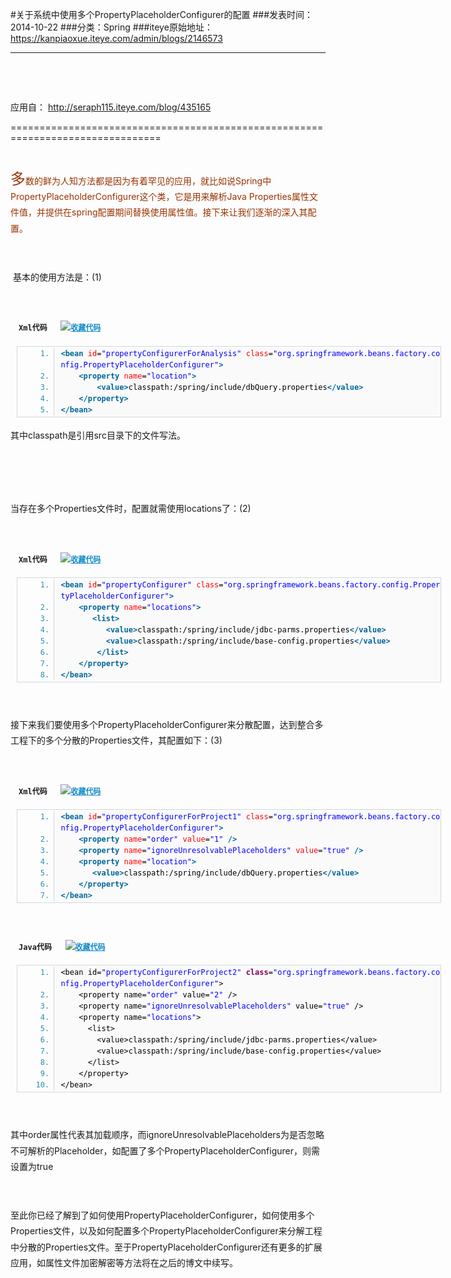 #关于系统中使用多个PropertyPlaceholderConfigurer的配置
###发表时间：2014-10-22
###分类：Spring
###iteye原始地址：<a href="https://kanpiaoxue.iteye.com/admin/blogs/2146573" target="_blank">https://kanpiaoxue.iteye.com/admin/blogs/2146573</a>

---

<div class="iteye-blog-content-contain" style="font-size: 14px;"> 
 <p>&nbsp;</p> 
 <p>&nbsp;</p> 
 <p>应用自：&nbsp;<a href="http://seraph115.iteye.com/blog/435165">http://seraph115.iteye.com/blog/435165</a></p> 
 <p>================================================================================</p> 
 <p>&nbsp;</p> 
 <p style="line-height: 25.2000007629395px;"><span style="color: #993300;"><span style="font-size: x-large;">多</span>数的鲜为人知方法都是因为有着罕见的应用，就比如说Spring中PropertyPlaceholderConfigurer这个类，它是用来解析Java Properties属性文件值，并提供在spring配置期间替换使用属性值。接下来让我们逐渐的深入其配置。</span></p> 
 <p style="line-height: 25.2000007629395px;">&nbsp;</p> 
 <p style="line-height: 25.2000007629395px;">&nbsp;基本的使用方法是：(1)</p> 
 <p style="line-height: 25.2000007629395px;">&nbsp;</p> 
 <div id="" class="dp-highlighter" style="font-family: Monaco, 'DejaVu Sans Mono', 'Bitstream Vera Sans Mono', Consolas, 'Courier New', monospace; font-size: 12px; width: 679px; overflow: auto; margin-left: 9px; padding: 1px; line-height: 25.2000007629395px;"> 
  <div class="bar"> 
   <div class="tools" style="padding: 3px; margin: 0px; font-weight: bold;">
    Xml代码&nbsp;&nbsp;
    <a style="color: #108ac6; text-decoration: underline;" title="收藏这段代码"><img class="star" src="http://seraph115.iteye.com/images/icon_star.png" alt="收藏代码"></a> 
   </div> 
  </div> 
  <ol class="dp-xml" style="margin-bottom: 1px; padding-top: 2px; padding-bottom: 2px; border: 1px solid #d1d7dc; color: #2b91af;" start="1"> 
   <li style="margin-bottom: 0px; margin-left: 38px; padding-left: 10px; border-left-width: 1px; border-left-style: solid; border-left-color: #d1d7dc; line-height: 18px; background-color: #fafafa;"><span style="color: black;"><span class="tag" style="color: #006699; font-weight: bold;">&lt;</span><span class="tag-name" style="color: #006699; font-weight: bold;">bean</span>&nbsp;<span class="attribute" style="color: red;">id</span>=<span class="attribute-value" style="color: blue;">"propertyConfigurerForAnalysis"</span>&nbsp;<span class="attribute" style="color: red;">class</span>=<span class="attribute-value" style="color: blue;">"org.springframework.beans.factory.config.PropertyPlaceholderConfigurer"</span><span class="tag" style="color: #006699; font-weight: bold;">&gt;</span>&nbsp;&nbsp;</span></li> 
   <li style="margin-bottom: 0px; margin-left: 38px; padding-left: 10px; border-left-width: 1px; border-left-style: solid; border-left-color: #d1d7dc; line-height: 18px; background-color: #fafafa;"><span style="color: black;">&nbsp;&nbsp;&nbsp;&nbsp;<span class="tag" style="color: #006699; font-weight: bold;">&lt;</span><span class="tag-name" style="color: #006699; font-weight: bold;">property</span>&nbsp;<span class="attribute" style="color: red;">name</span>=<span class="attribute-value" style="color: blue;">"location"</span><span class="tag" style="color: #006699; font-weight: bold;">&gt;</span>&nbsp;&nbsp;</span></li> 
   <li style="margin-bottom: 0px; margin-left: 38px; padding-left: 10px; border-left-width: 1px; border-left-style: solid; border-left-color: #d1d7dc; line-height: 18px; background-color: #fafafa;"><span style="color: black;">&nbsp;&nbsp;&nbsp;&nbsp;&nbsp;&nbsp;&nbsp;&nbsp;<span class="tag" style="color: #006699; font-weight: bold;">&lt;</span><span class="tag-name" style="color: #006699; font-weight: bold;">value</span><span class="tag" style="color: #006699; font-weight: bold;">&gt;</span>classpath:/spring/include/dbQuery.properties<span class="tag" style="color: #006699; font-weight: bold;">&lt;/</span><span class="tag-name" style="color: #006699; font-weight: bold;">value</span><span class="tag" style="color: #006699; font-weight: bold;">&gt;</span>&nbsp;&nbsp;</span></li> 
   <li style="margin-bottom: 0px; margin-left: 38px; padding-left: 10px; border-left-width: 1px; border-left-style: solid; border-left-color: #d1d7dc; line-height: 18px; background-color: #fafafa;"><span style="color: black;">&nbsp;&nbsp;&nbsp;&nbsp;<span class="tag" style="color: #006699; font-weight: bold;">&lt;/</span><span class="tag-name" style="color: #006699; font-weight: bold;">property</span><span class="tag" style="color: #006699; font-weight: bold;">&gt;</span>&nbsp;&nbsp;</span></li> 
   <li style="margin-bottom: 0px; margin-left: 38px; padding-left: 10px; border-left-width: 1px; border-left-style: solid; border-left-color: #d1d7dc; line-height: 18px; background-color: #fafafa;"><span style="color: black;"><span class="tag" style="color: #006699; font-weight: bold;">&lt;/</span><span class="tag-name" style="color: #006699; font-weight: bold;">bean</span><span class="tag" style="color: #006699; font-weight: bold;">&gt;</span>&nbsp;&nbsp;</span></li> 
  </ol> 
 </div> 
 <p style="line-height: 25.2000007629395px;">其中classpath是引用src目录下的文件写法。</p> 
 <p style="line-height: 25.2000007629395px;">&nbsp;</p> 
 <p style="line-height: 25.2000007629395px;">&nbsp;</p> 
 <p style="line-height: 25.2000007629395px;">当存在多个Properties文件时，配置就需使用locations了：(2)</p> 
 <p style="line-height: 25.2000007629395px;">&nbsp;</p> 
 <div id="" class="dp-highlighter" style="font-family: Monaco, 'DejaVu Sans Mono', 'Bitstream Vera Sans Mono', Consolas, 'Courier New', monospace; font-size: 12px; width: 679px; overflow: auto; margin-left: 9px; padding: 1px; line-height: 25.2000007629395px;"> 
  <div class="bar"> 
   <div class="tools" style="padding: 3px; margin: 0px; font-weight: bold;">
    Xml代码&nbsp;&nbsp;
    <a style="color: #108ac6; text-decoration: underline;" title="收藏这段代码"><img class="star" src="http://seraph115.iteye.com/images/icon_star.png" alt="收藏代码"></a> 
   </div> 
  </div> 
  <ol class="dp-xml" style="margin-bottom: 1px; padding-top: 2px; padding-bottom: 2px; border: 1px solid #d1d7dc; color: #2b91af;" start="1"> 
   <li style="margin-bottom: 0px; margin-left: 38px; padding-left: 10px; border-left-width: 1px; border-left-style: solid; border-left-color: #d1d7dc; line-height: 18px; background-color: #fafafa;"><span style="color: black;"><span class="tag" style="color: #006699; font-weight: bold;">&lt;</span><span class="tag-name" style="color: #006699; font-weight: bold;">bean</span>&nbsp;<span class="attribute" style="color: red;">id</span>=<span class="attribute-value" style="color: blue;">"propertyConfigurer"</span>&nbsp;<span class="attribute" style="color: red;">class</span>=<span class="attribute-value" style="color: blue;">"org.springframework.beans.factory.config.PropertyPlaceholderConfigurer"</span><span class="tag" style="color: #006699; font-weight: bold;">&gt;</span>&nbsp;&nbsp;</span></li> 
   <li style="margin-bottom: 0px; margin-left: 38px; padding-left: 10px; border-left-width: 1px; border-left-style: solid; border-left-color: #d1d7dc; line-height: 18px; background-color: #fafafa;"><span style="color: black;">&nbsp;&nbsp;&nbsp;&nbsp;<span class="tag" style="color: #006699; font-weight: bold;">&lt;</span><span class="tag-name" style="color: #006699; font-weight: bold;">property</span>&nbsp;<span class="attribute" style="color: red;">name</span>=<span class="attribute-value" style="color: blue;">"locations"</span><span class="tag" style="color: #006699; font-weight: bold;">&gt;</span>&nbsp;&nbsp;</span></li> 
   <li style="margin-bottom: 0px; margin-left: 38px; padding-left: 10px; border-left-width: 1px; border-left-style: solid; border-left-color: #d1d7dc; line-height: 18px; background-color: #fafafa;"><span style="color: black;">&nbsp;&nbsp;&nbsp;&nbsp;&nbsp;&nbsp;&nbsp;<span class="tag" style="color: #006699; font-weight: bold;">&lt;</span><span class="tag-name" style="color: #006699; font-weight: bold;">list</span><span class="tag" style="color: #006699; font-weight: bold;">&gt;</span>&nbsp;&nbsp;</span></li> 
   <li style="margin-bottom: 0px; margin-left: 38px; padding-left: 10px; border-left-width: 1px; border-left-style: solid; border-left-color: #d1d7dc; line-height: 18px; background-color: #fafafa;"><span style="color: black;">&nbsp;&nbsp;&nbsp;&nbsp;&nbsp;&nbsp;&nbsp;&nbsp;&nbsp;&nbsp;<span class="tag" style="color: #006699; font-weight: bold;">&lt;</span><span class="tag-name" style="color: #006699; font-weight: bold;">value</span><span class="tag" style="color: #006699; font-weight: bold;">&gt;</span>classpath:/spring/include/jdbc-parms.properties<span class="tag" style="color: #006699; font-weight: bold;">&lt;/</span><span class="tag-name" style="color: #006699; font-weight: bold;">value</span><span class="tag" style="color: #006699; font-weight: bold;">&gt;</span>&nbsp;&nbsp;</span></li> 
   <li style="margin-bottom: 0px; margin-left: 38px; padding-left: 10px; border-left-width: 1px; border-left-style: solid; border-left-color: #d1d7dc; line-height: 18px; background-color: #fafafa;"><span style="color: black;">&nbsp;&nbsp;&nbsp;&nbsp;&nbsp;&nbsp;&nbsp;&nbsp;&nbsp;&nbsp;<span class="tag" style="color: #006699; font-weight: bold;">&lt;</span><span class="tag-name" style="color: #006699; font-weight: bold;">value</span><span class="tag" style="color: #006699; font-weight: bold;">&gt;</span>classpath:/spring/include/base-config.properties<span class="tag" style="color: #006699; font-weight: bold;">&lt;/</span><span class="tag-name" style="color: #006699; font-weight: bold;">value</span><span class="tag" style="color: #006699; font-weight: bold;">&gt;</span>&nbsp;&nbsp;</span></li> 
   <li style="margin-bottom: 0px; margin-left: 38px; padding-left: 10px; border-left-width: 1px; border-left-style: solid; border-left-color: #d1d7dc; line-height: 18px; background-color: #fafafa;"><span style="color: black;">&nbsp;&nbsp;&nbsp;&nbsp;&nbsp;&nbsp;&nbsp;&nbsp;<span class="tag" style="color: #006699; font-weight: bold;">&lt;/</span><span class="tag-name" style="color: #006699; font-weight: bold;">list</span><span class="tag" style="color: #006699; font-weight: bold;">&gt;</span>&nbsp;&nbsp;</span></li> 
   <li style="margin-bottom: 0px; margin-left: 38px; padding-left: 10px; border-left-width: 1px; border-left-style: solid; border-left-color: #d1d7dc; line-height: 18px; background-color: #fafafa;"><span style="color: black;">&nbsp;&nbsp;&nbsp;&nbsp;<span class="tag" style="color: #006699; font-weight: bold;">&lt;/</span><span class="tag-name" style="color: #006699; font-weight: bold;">property</span><span class="tag" style="color: #006699; font-weight: bold;">&gt;</span>&nbsp;&nbsp;</span></li> 
   <li style="margin-bottom: 0px; margin-left: 38px; padding-left: 10px; border-left-width: 1px; border-left-style: solid; border-left-color: #d1d7dc; line-height: 18px; background-color: #fafafa;"><span style="color: black;"><span class="tag" style="color: #006699; font-weight: bold;">&lt;/</span><span class="tag-name" style="color: #006699; font-weight: bold;">bean</span><span class="tag" style="color: #006699; font-weight: bold;">&gt;</span>&nbsp;&nbsp;</span></li> 
  </ol> 
 </div> 
 <p style="line-height: 25.2000007629395px;">&nbsp;</p> 
 <p style="line-height: 25.2000007629395px;">接下来我们要使用多个PropertyPlaceholderConfigurer来分散配置，达到整合多工程下的多个分散的Properties文件，其配置如下：(3)</p> 
 <p style="line-height: 25.2000007629395px;">&nbsp;</p> 
 <div id="" class="dp-highlighter" style="font-family: Monaco, 'DejaVu Sans Mono', 'Bitstream Vera Sans Mono', Consolas, 'Courier New', monospace; font-size: 12px; width: 679px; overflow: auto; margin-left: 9px; padding: 1px; line-height: 25.2000007629395px;"> 
  <div class="bar"> 
   <div class="tools" style="padding: 3px; margin: 0px; font-weight: bold;">
    Xml代码&nbsp;&nbsp;
    <a style="color: #108ac6; text-decoration: underline;" title="收藏这段代码"><img class="star" src="http://seraph115.iteye.com/images/icon_star.png" alt="收藏代码"></a> 
   </div> 
  </div> 
  <ol class="dp-xml" style="margin-bottom: 1px; padding-top: 2px; padding-bottom: 2px; border: 1px solid #d1d7dc; color: #2b91af;" start="1"> 
   <li style="margin-bottom: 0px; margin-left: 38px; padding-left: 10px; border-left-width: 1px; border-left-style: solid; border-left-color: #d1d7dc; line-height: 18px; background-color: #fafafa;"><span style="color: black;"><span class="tag" style="color: #006699; font-weight: bold;">&lt;</span><span class="tag-name" style="color: #006699; font-weight: bold;">bean</span>&nbsp;<span class="attribute" style="color: red;">id</span>=<span class="attribute-value" style="color: blue;">"propertyConfigurerForProject1"</span>&nbsp;<span class="attribute" style="color: red;">class</span>=<span class="attribute-value" style="color: blue;">"org.springframework.beans.factory.config.PropertyPlaceholderConfigurer"</span><span class="tag" style="color: #006699; font-weight: bold;">&gt;</span>&nbsp;&nbsp;</span></li> 
   <li style="margin-bottom: 0px; margin-left: 38px; padding-left: 10px; border-left-width: 1px; border-left-style: solid; border-left-color: #d1d7dc; line-height: 18px; background-color: #fafafa;"><span style="color: black;">&nbsp;&nbsp;&nbsp;&nbsp;<span class="tag" style="color: #006699; font-weight: bold;">&lt;</span><span class="tag-name" style="color: #006699; font-weight: bold;">property</span>&nbsp;<span class="attribute" style="color: red;">name</span>=<span class="attribute-value" style="color: blue;">"order"</span>&nbsp;<span class="attribute" style="color: red;">value</span>=<span class="attribute-value" style="color: blue;">"1"</span>&nbsp;<span class="tag" style="color: #006699; font-weight: bold;">/&gt;</span>&nbsp;&nbsp;</span></li> 
   <li style="margin-bottom: 0px; margin-left: 38px; padding-left: 10px; border-left-width: 1px; border-left-style: solid; border-left-color: #d1d7dc; line-height: 18px; background-color: #fafafa;"><span style="color: black;">&nbsp;&nbsp;&nbsp;&nbsp;<span class="tag" style="color: #006699; font-weight: bold;">&lt;</span><span class="tag-name" style="color: #006699; font-weight: bold;">property</span>&nbsp;<span class="attribute" style="color: red;">name</span>=<span class="attribute-value" style="color: blue;">"ignoreUnresolvablePlaceholders"</span>&nbsp;<span class="attribute" style="color: red;">value</span>=<span class="attribute-value" style="color: blue;">"true"</span>&nbsp;<span class="tag" style="color: #006699; font-weight: bold;">/&gt;</span>&nbsp;&nbsp;</span></li> 
   <li style="margin-bottom: 0px; margin-left: 38px; padding-left: 10px; border-left-width: 1px; border-left-style: solid; border-left-color: #d1d7dc; line-height: 18px; background-color: #fafafa;"><span style="color: black;">&nbsp;&nbsp;&nbsp;&nbsp;<span class="tag" style="color: #006699; font-weight: bold;">&lt;</span><span class="tag-name" style="color: #006699; font-weight: bold;">property</span>&nbsp;<span class="attribute" style="color: red;">name</span>=<span class="attribute-value" style="color: blue;">"location"</span><span class="tag" style="color: #006699; font-weight: bold;">&gt;</span>&nbsp;&nbsp;</span></li> 
   <li style="margin-bottom: 0px; margin-left: 38px; padding-left: 10px; border-left-width: 1px; border-left-style: solid; border-left-color: #d1d7dc; line-height: 18px; background-color: #fafafa;"><span style="color: black;">&nbsp;&nbsp;&nbsp;&nbsp;&nbsp;&nbsp;&nbsp;<span class="tag" style="color: #006699; font-weight: bold;">&lt;</span><span class="tag-name" style="color: #006699; font-weight: bold;">value</span><span class="tag" style="color: #006699; font-weight: bold;">&gt;</span>classpath:/spring/include/dbQuery.properties<span class="tag" style="color: #006699; font-weight: bold;">&lt;/</span><span class="tag-name" style="color: #006699; font-weight: bold;">value</span><span class="tag" style="color: #006699; font-weight: bold;">&gt;</span>&nbsp;&nbsp;</span></li> 
   <li style="margin-bottom: 0px; margin-left: 38px; padding-left: 10px; border-left-width: 1px; border-left-style: solid; border-left-color: #d1d7dc; line-height: 18px; background-color: #fafafa;"><span style="color: black;">&nbsp;&nbsp;&nbsp;&nbsp;<span class="tag" style="color: #006699; font-weight: bold;">&lt;/</span><span class="tag-name" style="color: #006699; font-weight: bold;">property</span><span class="tag" style="color: #006699; font-weight: bold;">&gt;</span>&nbsp;&nbsp;</span></li> 
   <li style="margin-bottom: 0px; margin-left: 38px; padding-left: 10px; border-left-width: 1px; border-left-style: solid; border-left-color: #d1d7dc; line-height: 18px; background-color: #fafafa;"><span style="color: black;"><span class="tag" style="color: #006699; font-weight: bold;">&lt;/</span><span class="tag-name" style="color: #006699; font-weight: bold;">bean</span><span class="tag" style="color: #006699; font-weight: bold;">&gt;</span>&nbsp;&nbsp;</span></li> 
  </ol> 
 </div> 
 <p style="line-height: 25.2000007629395px;">&nbsp;</p> 
 <div id="" class="dp-highlighter" style="font-family: Monaco, 'DejaVu Sans Mono', 'Bitstream Vera Sans Mono', Consolas, 'Courier New', monospace; font-size: 12px; width: 679px; overflow: auto; margin-left: 9px; padding: 1px; line-height: 25.2000007629395px;"> 
  <div class="bar"> 
   <div class="tools" style="padding: 3px; margin: 0px; font-weight: bold;">
    Java代码&nbsp;&nbsp;
    <a style="color: #108ac6; text-decoration: underline;" title="收藏这段代码"><img class="star" src="http://seraph115.iteye.com/images/icon_star.png" alt="收藏代码"></a> 
   </div> 
  </div> 
  <ol class="dp-j" style="margin-bottom: 1px; padding-top: 2px; padding-bottom: 2px; border: 1px solid #d1d7dc; color: #2b91af;" start="1"> 
   <li style="margin-bottom: 0px; margin-left: 38px; padding-left: 10px; border-left-width: 1px; border-left-style: solid; border-left-color: #d1d7dc; line-height: 18px; background-color: #fafafa;"><span style="color: black;">&lt;bean&nbsp;id=<span class="string" style="color: blue;">"propertyConfigurerForProject2"</span>&nbsp;<span class="keyword" style="color: #7f0055; font-weight: bold;">class</span>=<span class="string" style="color: blue;">"org.springframework.beans.factory.config.PropertyPlaceholderConfigurer"</span>&gt;&nbsp;&nbsp;</span></li> 
   <li style="margin-bottom: 0px; margin-left: 38px; padding-left: 10px; border-left-width: 1px; border-left-style: solid; border-left-color: #d1d7dc; line-height: 18px; background-color: #fafafa;"><span style="color: black;">&nbsp;&nbsp;&nbsp;&nbsp;&lt;property&nbsp;name=<span class="string" style="color: blue;">"order"</span>&nbsp;value=<span class="string" style="color: blue;">"2"</span>&nbsp;/&gt;&nbsp;&nbsp;</span></li> 
   <li style="margin-bottom: 0px; margin-left: 38px; padding-left: 10px; border-left-width: 1px; border-left-style: solid; border-left-color: #d1d7dc; line-height: 18px; background-color: #fafafa;"><span style="color: black;">&nbsp;&nbsp;&nbsp;&nbsp;&lt;property&nbsp;name=<span class="string" style="color: blue;">"ignoreUnresolvablePlaceholders"</span>&nbsp;value=<span class="string" style="color: blue;">"true"</span>&nbsp;/&gt;&nbsp;&nbsp;</span></li> 
   <li style="margin-bottom: 0px; margin-left: 38px; padding-left: 10px; border-left-width: 1px; border-left-style: solid; border-left-color: #d1d7dc; line-height: 18px; background-color: #fafafa;"><span style="color: black;">&nbsp;&nbsp;&nbsp;&nbsp;&lt;property&nbsp;name=<span class="string" style="color: blue;">"locations"</span>&gt;&nbsp;&nbsp;</span></li> 
   <li style="margin-bottom: 0px; margin-left: 38px; padding-left: 10px; border-left-width: 1px; border-left-style: solid; border-left-color: #d1d7dc; line-height: 18px; background-color: #fafafa;"><span style="color: black;">&nbsp;&nbsp;&nbsp;&nbsp;&nbsp;&nbsp;&lt;list&gt;&nbsp;&nbsp;</span></li> 
   <li style="margin-bottom: 0px; margin-left: 38px; padding-left: 10px; border-left-width: 1px; border-left-style: solid; border-left-color: #d1d7dc; line-height: 18px; background-color: #fafafa;"><span style="color: black;">&nbsp;&nbsp;&nbsp;&nbsp;&nbsp;&nbsp;&nbsp;&nbsp;&lt;value&gt;classpath:/spring/include/jdbc-parms.properties&lt;/value&gt;&nbsp;&nbsp;</span></li> 
   <li style="margin-bottom: 0px; margin-left: 38px; padding-left: 10px; border-left-width: 1px; border-left-style: solid; border-left-color: #d1d7dc; line-height: 18px; background-color: #fafafa;"><span style="color: black;">&nbsp;&nbsp;&nbsp;&nbsp;&nbsp;&nbsp;&nbsp;&nbsp;&lt;value&gt;classpath:/spring/include/base-config.properties&lt;/value&gt;&nbsp;&nbsp;</span></li> 
   <li style="margin-bottom: 0px; margin-left: 38px; padding-left: 10px; border-left-width: 1px; border-left-style: solid; border-left-color: #d1d7dc; line-height: 18px; background-color: #fafafa;"><span style="color: black;">&nbsp;&nbsp;&nbsp;&nbsp;&nbsp;&nbsp;&lt;/list&gt;&nbsp;&nbsp;</span></li> 
   <li style="margin-bottom: 0px; margin-left: 38px; padding-left: 10px; border-left-width: 1px; border-left-style: solid; border-left-color: #d1d7dc; line-height: 18px; background-color: #fafafa;"><span style="color: black;">&nbsp;&nbsp;&nbsp;&nbsp;&lt;/property&gt;&nbsp;&nbsp;</span></li> 
   <li style="margin-bottom: 0px; margin-left: 38px; padding-left: 10px; border-left-width: 1px; border-left-style: solid; border-left-color: #d1d7dc; line-height: 18px; background-color: #fafafa;"><span style="color: black;">&lt;/bean&gt;&nbsp;&nbsp;</span></li> 
  </ol> 
 </div> 
 <p style="line-height: 25.2000007629395px;">&nbsp;</p> 
 <p style="line-height: 25.2000007629395px;">其中order属性代表其加载顺序，而ignoreUnresolvablePlaceholders为是否忽略不可解析的Placeholder，如配置了多个PropertyPlaceholderConfigurer，则需设置为true</p> 
 <p style="line-height: 25.2000007629395px;">&nbsp;</p> 
 <p style="line-height: 25.2000007629395px;">至此你已经了解到了如何使用PropertyPlaceholderConfigurer，如何使用多个Properties文件，以及如何配置多个PropertyPlaceholderConfigurer来分解工程中分散的Properties文件。至于PropertyPlaceholderConfigurer还有更多的扩展应用，如属性文件加密解密等方法将在之后的博文中续写。</p> 
</div>